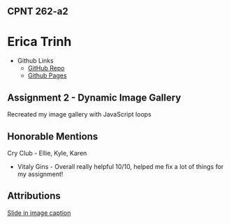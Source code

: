 ## CPNT 262-a2

# Erica Trinh

- Github Links
  - [GitHub Repo](https://github.com/ertrinhh/cpnt262-a2)
  - [Github Pages](https://ertrinhh.github.io/cpnt262-a2/)

## Assignment 2 - Dynamic Image Gallery

Recreated my image gallery with JavaScript loops

## Honorable Mentions

Cry Club - Ellie, Kyle, Karen

- Vitaly Gins - Overall really helpful 10/10, helped me fix a lot of things for my assignment!

## Attributions

[Slide in image caption](https://css-tricks.com/slide-in-image-captions/)
